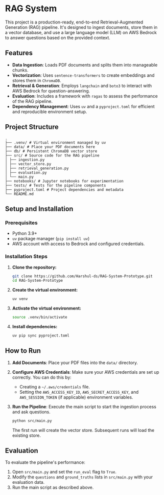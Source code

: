 # RAG System 

This project is a production-ready, end-to-end Retrieval-Augmented Generation (RAG) pipeline. It's designed to ingest documents, store them in a vector database, and use a large language model (LLM) on AWS Bedrock to answer questions based on the provided context.

## Features

- **Data Ingestion**: Loads PDF documents and splits them into manageable chunks.
- **Vectorization**: Uses `sentence-transformers` to create embeddings and stores them in `ChromaDB`.
- **Retrieval & Generation**: Employs `langchain` and `boto3` to interact with AWS Bedrock for question-answering.
- **Evaluation**: Includes a framework with `ragas` to assess the performance of the RAG pipeline.
- **Dependency Management**: Uses `uv` and a `pyproject.toml` for efficient and reproducible environment setup.

## Project Structure

```
. 
├── .venv/ # Virtual environment managed by uv
├── data/ # Place your PDF documents here
├── db/ # Persistent ChromaDB vector store
├── src/ # Source code for the RAG pipeline
│ ├── ingestion.py
│ ├── vector_store.py
│ ├── retrieval_generation.py
│ ├── evaluation.py
│ └── main.py
├── notebooks/ # Jupyter notebooks for experimentation
├── tests/ # Tests for the pipeline components
├── pyproject.toml # Project dependencies and metadata
└── README.md
```

## Setup and Installation

### Prerequisites

- Python 3.9+
- `uv` package manager (`pip install uv`)
- AWS account with access to Bedrock and configured credentials.

### Installation Steps

1.  **Clone the repository:**
    ```bash
    git clone https://github.com/Harshul-ds/RAG-System-Prototype.git
    cd RAG-System-Prototype
    ```

2.  **Create the virtual environment:**
    ```bash
    uv venv
    ```

3.  **Activate the virtual environment:**
    ```bash
    source .venv/bin/activate
    ```

4.  **Install dependencies:**
    ```bash
    uv pip sync pyproject.toml
    ```

## How to Run

1.  **Add Documents**: Place your PDF files into the `data/` directory.

2.  **Configure AWS Credentials**: Make sure your AWS credentials are set up correctly. You can do this by:
    -   Creating a `~/.aws/credentials` file.
    -   Setting the `AWS_ACCESS_KEY_ID`, `AWS_SECRET_ACCESS_KEY`, and `AWS_SESSION_TOKEN` (if applicable) environment variables.

3.  **Run the Pipeline**: Execute the main script to start the ingestion process and ask questions.
    ```bash
    python src/main.py
    ```
    The first run will create the vector store. Subsequent runs will load the existing store.

## Evaluation

To evaluate the pipeline's performance:

1.  Open `src/main.py` and set the `run_eval` flag to `True`.
2.  Modify the `questions` and `ground_truths` lists in `src/main.py` with your evaluation data.
3.  Run the main script as described above.
